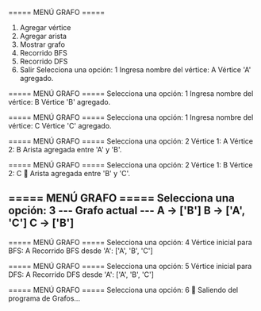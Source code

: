 ===== MENÚ GRAFO =====
1. Agregar vértice
2. Agregar arista
3. Mostrar grafo
4. Recorrido BFS
5. Recorrido DFS
6. Salir
Selecciona una opción: 1
Ingresa nombre del vértice: A
Vértice 'A' agregado.

===== MENÚ GRAFO =====
Selecciona una opción: 1
Ingresa nombre del vértice: B
Vértice 'B' agregado.

===== MENÚ GRAFO =====
Selecciona una opción: 1
Ingresa nombre del vértice: C
Vértice 'C' agregado.

===== MENÚ GRAFO =====
Selecciona una opción: 2
Vértice 1: A
Vértice 2: B
Arista agregada entre 'A' y 'B'.

===== MENÚ GRAFO =====
Selecciona una opción: 2
Vértice 1: B
Vértice 2: C
🔗 Arista agregada entre 'B' y 'C'.

===== MENÚ GRAFO =====
Selecciona una opción: 3
--- Grafo actual ---
A → ['B']
B → ['A', 'C']
C → ['B']
--------------------

===== MENÚ GRAFO =====
Selecciona una opción: 4
Vértice inicial para BFS: A
Recorrido BFS desde 'A': ['A', 'B', 'C']

===== MENÚ GRAFO =====
Selecciona una opción: 5
Vértice inicial para DFS: A
Recorrido DFS desde 'A': ['A', 'B', 'C']

===== MENÚ GRAFO =====
Selecciona una opción: 6
👋 Saliendo del programa de Grafos...
